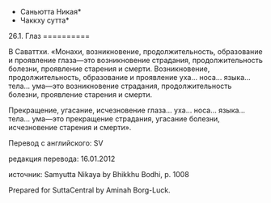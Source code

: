 * Саньютта Никая*
* Чаккху сутта*

26\.1\. Глаз
\=\=\=\=\=\=\=\=\=\=

В Саваттхи\. «Монахи, возникновение, продолжительность, образование и проявление глаза—это возникновение страдания, продолжительность болезни, проявление старения и смерти\. Возникновение, продолжительность, образование и проявление уха… носа… языка… тела… ума—это возникновение страдания, продолжительность болезни, проявление старения и смерти\.

Прекращение, угасание, исчезновение глаза… уха… носа… языка… тела… ума—это прекращение страдания, угасание болезни, исчезновение старения и смерти»\.

Перевод с английского: SV

редакция перевода: 16\.01\.2012

источник: Samyutta Nikaya by Bhikkhu Bodhi, p\. 1008

Prepared for SuttaCentral by Aminah Borg\-Luck\.